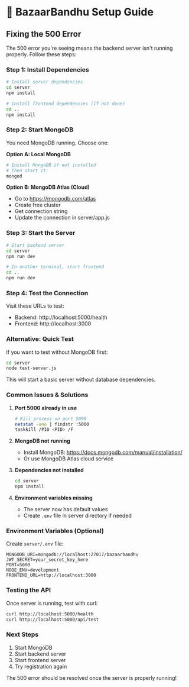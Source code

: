 # 🚀 BazaarBandhu Setup Guide

## Fixing the 500 Error

The 500 error you're seeing means the backend server isn't running properly. Follow these steps:

### Step 1: Install Dependencies

```bash
# Install server dependencies
cd server
npm install

# Install frontend dependencies (if not done)
cd ..
npm install
```

### Step 2: Start MongoDB

You need MongoDB running. Choose one:

**Option A: Local MongoDB**
```bash
# Install MongoDB if not installed
# Then start it:
mongod
```

**Option B: MongoDB Atlas (Cloud)**
- Go to https://mongodb.com/atlas
- Create free cluster
- Get connection string
- Update the connection in server/app.js

### Step 3: Start the Server

```bash
# Start backend server
cd server
npm run dev

# In another terminal, start frontend
cd ..
npm run dev
```

### Step 4: Test the Connection

Visit these URLs to test:
- Backend: http://localhost:5000/health
- Frontend: http://localhost:3000

### Alternative: Quick Test

If you want to test without MongoDB first:

```bash
cd server
node test-server.js
```

This will start a basic server without database dependencies.

### Common Issues & Solutions

1. **Port 5000 already in use**
   ```bash
   # Kill process on port 5000
   netstat -ano | findstr :5000
   taskkill /PID <PID> /F
   ```

2. **MongoDB not running**
   - Install MongoDB: https://docs.mongodb.com/manual/installation/
   - Or use MongoDB Atlas cloud service

3. **Dependencies not installed**
   ```bash
   cd server
   npm install
   ```

4. **Environment variables missing**
   - The server now has default values
   - Create `.env` file in server directory if needed

### Environment Variables (Optional)

Create `server/.env` file:
```env
MONGODB_URI=mongodb://localhost:27017/bazaarbandhu
JWT_SECRET=your_secret_key_here
PORT=5000
NODE_ENV=development
FRONTEND_URL=http://localhost:3000
```

### Testing the API

Once server is running, test with curl:
```bash
curl http://localhost:5000/health
curl http://localhost:5000/api/test
```

### Next Steps

1. Start MongoDB
2. Start backend server
3. Start frontend server
4. Try registration again

The 500 error should be resolved once the server is properly running! 
